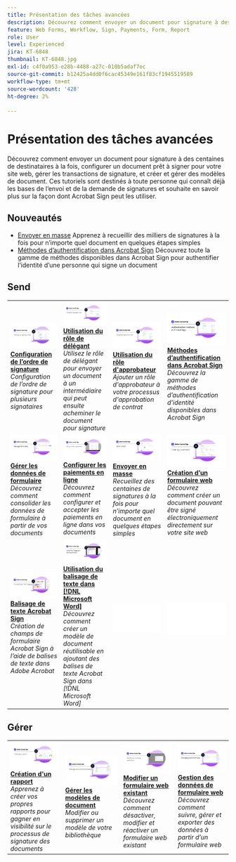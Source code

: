 ```yaml
---
title: Présentation des tâches avancées
description: Découvrez comment envoyer un document pour signature à des centaines de destinataires à la fois, configurer un document prêt pour la signature pour votre site web, gérer les transactions de signature, et créer et gérer des modèles de document
feature: Web Forms, Workflow, Sign, Payments, Form, Report
role: User
level: Experienced
jira: KT-6848
thumbnail: KT-6848.jpg
exl-id: c4f0a953-e28b-4488-a27c-010b5adaf7ec
source-git-commit: b12425a4dd0f6cac45349e161f83cf1945519589
workflow-type: tm+mt
source-wordcount: '428'
ht-degree: 2%

---
```


# Présentation des tâches avancées

Découvrez comment envoyer un document pour signature à des centaines de destinataires à la fois, configurer un document prêt à signer pour votre site web, gérer les transactions de signature, et créer et gérer des modèles de document. Ces tutoriels sont destinés à toute personne qui connaît déjà les bases de l’envoi et de la demande de signatures et souhaite en savoir plus sur la façon dont Acrobat Sign peut les utiliser.

## Nouveautés

* [Envoyer en masse](megasign.md)
Apprenez à recueillir des milliers de signatures à la fois pour n’importe quel document en quelques étapes simples
* [Méthodes d’authentification dans Acrobat Sign](authentication-methods.md)
Découvrez toute la gamme de méthodes disponibles dans Acrobat Sign pour authentifier l’identité d’une personne qui signe un document

## Send

<table style="table-layout:fixed">
<tr>
  <td>
    <a href="setting-up-routing.md">
      <img alt="Configuration de l’ordre de signature" src="../assets/Routing.png">
    </a>
    <div>
    <a href="setting-up-routing.md"><strong>Configuration de l’ordre de signature</strong></a>
    </div>
    <em>Configuration de l’ordre de signature pour plusieurs signataires</em>
    <br>
  </td>
  <td>
    <a href="delegate-signature.md">
      <img alt="Délégation à quelqu&apos;un d&apos;autre" src="../assets/Delegating.png" />
    </a>  
    <div>
    <a href="delegate-signature.md"><strong>Utilisation du rôle de délégant</strong></a>
    </div>
    <em>Utilisez le rôle de délégant pour envoyer un document à un intermédiaire qui peut ensuite acheminer le document pour signature</em>
    <br>
  </td>
  <td>
    <a href="add-an-approver.md">
      <img alt="Utilisation du rôle d’approbateur" src="../assets/Approver.png" />
    </a>
    <div>
    <a href="add-an-approver.md"><strong>Utilisation du rôle d'approbateur</strong></a>
    </div>
    <em>Ajouter un rôle d'approbateur à votre processus d'approbation de contrat</em>
    <br>
  </td>
  <td>
    <a href="authentication-methods.md">
      <img alt="Méthodes d’authentification dans Acrobat Sign" src="../assets/authentication.png" />
    </a>
    <div>
    <a href="authentication-methods.md"><strong>Méthodes d’authentification dans Acrobat Sign</strong></a>
    </div>
    <em>Découvrez la gamme de méthodes d’authentification d’identité disponibles dans Acrobat Sign</em>
    <br>
  </td>
</tr>
<tr>
  <td>
      <a href="manage-form-data.md">
        <img alt="Gestion des données de formulaire" src="../assets/manage-form-data.png" />
      </a>
      <div>
      <a href="manage-form-data.md"><strong>Gérer les données de formulaire</strong></a>
      </div>
      <em>Découvrez comment consolider les données de formulaire à partir de vos documents</em>
      <br>
    </td>
  <td>
    <a href="set-up-online-payments.md">
      <img alt="Configuration des paiements en ligne" src="../assets/Payments.png" />
    </a>
    <div>
    <a href="set-up-online-payments.md"><strong>Configurer les paiements en ligne</strong></a>
    </div>
    <em>Découvrez comment configurer et accepter les paiements en ligne dans vos documents</em>
    <br>
  </td>
  <td>
      <a href="megasign.md">
        <img alt="Envoi en masse" src="../assets/send-in-bulk.png" />
      </a>
      <div>
      <a href="megasign.md"><strong>Envoyer en masse</strong></a>
      </div>
      <em>Recueillez des centaines de signatures à la fois pour n’importe quel document en quelques étapes simples</em>
      <br>
  </td>
 <td>
      <a href="webform.md">
        <img alt="Création d’un formulaire web" src="../assets/Webform.png" />
    </a>
      <div>
      <a href="webform.md"><strong>Création d’un formulaire web</strong></a>
      </div>
      <em>Découvrez comment créer un document pouvant être signé électroniquement directement sur votre site web</em>
      <br>
  </td>
</tr>
<tr>
  <td>
      <a href="adobe-sign-text-tagging.md">
        <img alt="Balisage de texte Acrobat Sign" src="../assets/Text-Tagging.png" />
    </a>
      <div>
      <a href="adobe-sign-text-tagging.md"><strong>Balisage de texte Acrobat Sign</strong></a>
      </div>
      <em>Création de champs de formulaire Acrobat Sign à l’aide de balises de texte dans Adobe Acrobat</em>
      <br>
    </td>
  <td>
    <a href="text-tagging-word.md">
      <img alt="Utilisation du balisage de texte dans [!DNL Microsoft Word]" src="../assets/Wordtexttagging.png" />
  </a>
    <div>
    <a href="text-tagging-word.md"><strong>Utilisation du balisage de texte dans [!DNL Microsoft Word]</strong></a>
    </div>
    <em>Découvrez comment créer un modèle de document réutilisable en ajoutant des balises de texte Acrobat Sign dans [!DNL Microsoft Word]</em>
    <br>
  </td>
  <td>
    <img alt="Espaceur" src="../assets/Whitespacer.png" />
    <div>
    <br>
  </td>
  <td>
    <img alt="Espaceur" src="../assets/Whitespacer.png" />
    <div>
    <br>
  </td>
</tr>
</table>

## Gérer

<table style="table-layout:fixed">
<tr>
<td>
    <a href="creating-a-report.md">
      <img alt="Création d’un rapport" src="../assets/Report.png" />
    </a>
    <div>
    <a href="creating-a-report.md"><strong>Création d'un rapport</strong></a>
    </div>
    <em>Apprenez à créer vos propres rapports pour gagner en visibilité sur le processus de signature des documents</em>
    <br>
  </td>
  <td>
    <a href="edit-a-template.md">
      <img alt="Gestion des modèles de document" src="../assets/ManageTemplate.png" />
    </a>
    <div>
    <a href="edit-a-template.md"><strong>Gérer les modèles de document</strong></a>
    </div>
    <em>Modifier ou supprimer un modèle de votre bibliothèque</em>
    <br>
  </td>
  <td>
    <a href="modify-webform.md">
      <img alt="Modification d’un formulaire web existant" src="../assets/Modifywebform.png" />
    </a>
    <div>
    <a href="modify-webform.md"><strong>Modifier un formulaire web existant</strong></a>
    </div>
    <em>Découvrez comment désactiver, modifier et réactiver un formulaire web existant</em>
    <br>
  </td>  
  <td>
    <a href="manage-webform-data.md">
      <img alt="Gestion des données de formulaire web" src="../assets/Managewebform.png" />
    </a>
    <div>
    <a href="manage-webform-data.md"><strong>Gestion des données de formulaire web</strong></a>
    </div>
    <em>Découvrez comment suivre, gérer et exporter des données à partir d’un formulaire web</em>
    <br>
  </td>  
</tr>
</table>